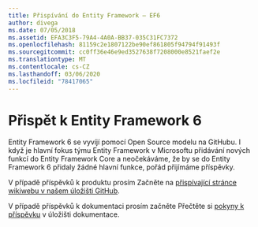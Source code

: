 ```yaml
---
title: Přispívání do Entity Framework – EF6
author: divega
ms.date: 07/05/2018
ms.assetid: EFA3C3F5-79A4-4A0A-BB37-035C31FC7372
ms.openlocfilehash: 81159c2e1807122be90ef861805f94794f91493f
ms.sourcegitcommit: cc0ff36e46e9ed3527638f7208000e8521faef2e
ms.translationtype: MT
ms.contentlocale: cs-CZ
ms.lasthandoff: 03/06/2020
ms.locfileid: "78417065"
---
```

# <a name="contribute-to-entity-framework-6"></a>Přispět k Entity Framework 6
Entity Framework 6 se vyvíjí pomocí Open Source modelu na GitHubu. I když je hlavní fokus týmu Entity Framework v Microsoftu přidávání nových funkcí do Entity Framework Core a neočekáváme, že by se do Entity Framework 6 přidaly žádné hlavní funkce, pořád přijímáme příspěvky.

V případě příspěvků k produktu prosím Začněte na [přispívající stránce wikiwebu v našem úložišti GitHub](https://github.com/aspnet/EntityFramework6/wiki/Contributing).

V případě příspěvků k dokumentaci prosím začněte Přečtěte si [pokyny k příspěvku](https://github.com/dotnet/EntityFramework.Docs/blob/master/CONTRIBUTING.md) v úložišti dokumentace.
